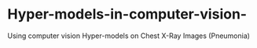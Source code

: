 # Hyper-models-in-computer-vision-
Using computer vision Hyper-models on Chest X-Ray Images (Pneumonia)
